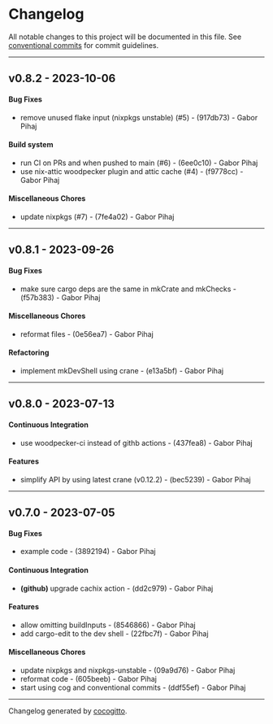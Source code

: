 # Changelog
All notable changes to this project will be documented in this file. See [conventional commits](https://www.conventionalcommits.org/) for commit guidelines.

- - -
## v0.8.2 - 2023-10-06
#### Bug Fixes
- remove unused flake input (nixpkgs unstable) (#5) - (917db73) - Gabor Pihaj
#### Build system
- run CI on PRs and when pushed to main (#6) - (6ee0c10) - Gabor Pihaj
- use nix-attic woodpecker plugin and attic cache (#4) - (f9778cc) - Gabor Pihaj
#### Miscellaneous Chores
- update nixpkgs (#7) - (7fe4a02) - Gabor Pihaj

- - -

## v0.8.1 - 2023-09-26
#### Bug Fixes
- make sure cargo deps are the same in mkCrate and mkChecks - (f57b383) - Gabor Pihaj
#### Miscellaneous Chores
- reformat files - (0e56ea7) - Gabor Pihaj
#### Refactoring
- implement mkDevShell using crane - (e13a5bf) - Gabor Pihaj

- - -

## v0.8.0 - 2023-07-13
#### Continuous Integration
- use woodpecker-ci instead of githb actions - (437fea8) - Gabor Pihaj
#### Features
- simplify API by using latest crane (v0.12.2) - (bec5239) - Gabor Pihaj

- - -

## v0.7.0 - 2023-07-05
#### Bug Fixes
- example code - (3892194) - Gabor Pihaj
#### Continuous Integration
- **(github)** upgrade cachix action - (dd2c979) - Gabor Pihaj
#### Features
- allow omitting buildInputs - (8546866) - Gabor Pihaj
- add cargo-edit to the dev shell - (22fbc7f) - Gabor Pihaj
#### Miscellaneous Chores
- update nixpkgs and nixpkgs-unstable - (09a9d76) - Gabor Pihaj
- reformat code - (605beeb) - Gabor Pihaj
- start using cog and conventional commits - (ddf55ef) - Gabor Pihaj

- - -

Changelog generated by [cocogitto](https://github.com/cocogitto/cocogitto).